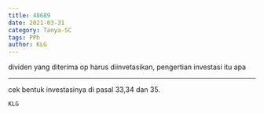 ```yaml
---
title: 48689
date: 2021-03-31
category: Tanya-SC
tags: PPh
author: KLG
---
```


dividen yang diterima op harus diinvetasikan, pengertian investasi itu apa

---

cek bentuk investasinya di pasal 33,34 dan 35.

`KLG`
